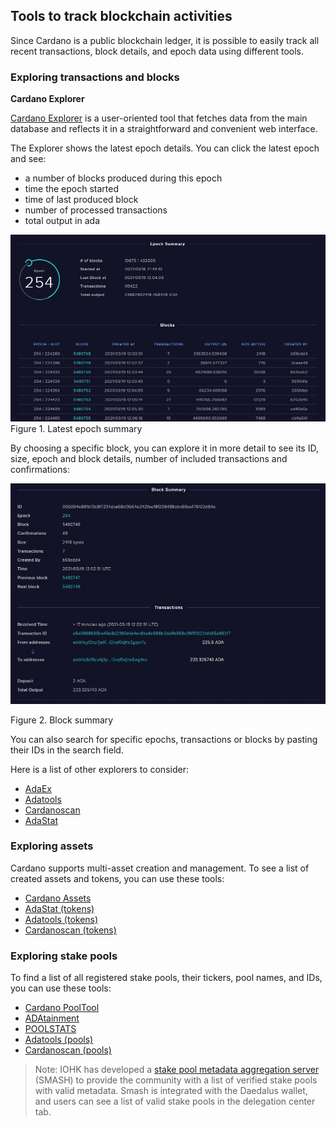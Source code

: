 ## Tools to track blockchain activities

Since Cardano is a public blockchain ledger, it is possible to easily track all recent transactions, block details, and epoch data using different tools.

### Exploring transactions and blocks

**Cardano Explorer**

[Cardano Explorer](https://explorer.cardano.org/en) is a user-oriented tool that fetches data from the main database and reflects it in a straightforward and convenient web interface.

The Explorer shows the latest epoch details. You can click the latest epoch and see:

-   a number of blocks produced during this epoch
-   time the epoch started
-   time of last produced block
-   number of processed transactions
-   total output in ada
    
![epoch_summary](latest_epoch_summary.png)
Figure 1. Latest epoch summary

By choosing a specific block, you can explore it in more detail to see its ID, size, epoch and block details, number of included transactions and confirmations:

![block_summary](block_summary.png)

Figure 2. Block summary

You can also search for specific epochs, transactions or blocks by pasting their IDs in the search field.

Here is a list of other explorers to consider:

-   [AdaEx](https://adaex.org/)
-   [Adatools](https://adatools.io/transactions)
-   [Cardanoscan](https://cardanoscan.io/transactions)
-   [AdaStat](https://adastat.net/transactions)

### Exploring assets

Cardano supports multi-asset creation and management. To see a list of created assets and tokens, you can use these tools:

-   [Cardano Assets](https://cardanoassets.com/)
-   [AdaStat (tokens)](https://adastat.net/tokens)
-   [Adatools (tokens)](https://adatools.io/tokens)
-   [Cardanoscan (tokens)](https://cardanoscan.io/tokens)

### Exploring stake pools

To find a list of all registered stake pools, their tickers, pool names, and IDs, you can use these tools:

-   [Cardano PoolTool](https://pooltool.io/)
-   [ADAtainment](https://www.adatainment.com/index.php?page=home&lang=en)
-   [POOLSTATS](https://poolstats.org/#)
-   [Adatools (pools)](https://adatools.io/pools)
-   [Cardanoscan (pools)](https://cardanoscan.io/pools)
    
> Note: IOHK has developed a [stake pool metadata aggregation server](https://docs.cardano.org/en/latest/getting-started/stake-pool-operators/SMASH-metadata-management.html) (SMASH) to provide the community with a list of verified stake pools with valid metadata. Smash is integrated with the Daedalus wallet, and users can see a list of valid stake pools in the delegation center tab.
